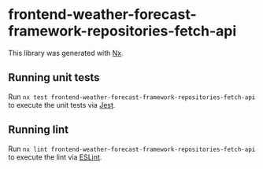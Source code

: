 # frontend-weather-forecast-framework-repositories-fetch-api

This library was generated with [Nx](https://nx.dev).

## Running unit tests

Run `nx test frontend-weather-forecast-framework-repositories-fetch-api` to execute the unit tests via [Jest](https://jestjs.io).

## Running lint

Run `nx lint frontend-weather-forecast-framework-repositories-fetch-api` to execute the lint via [ESLint](https://eslint.org/).
